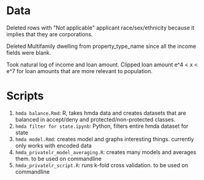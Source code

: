 # Data

Deleted rows with "Not applicable" applicant race/sex/ethnicity because it implies that they are corporations.

Deleted Multifamily dwelling from property_type_name since all the income fields were blank.

Took natural log of income and loan amount. Clipped loan amount e^4 < x < e^7 for loan amounts that are more relevant to population.

# Scripts

1. `hmda balance.Rmd`: R, takes hmda data and creates datasets that are balanced in accept/deny and protected/non-protected classes.
2. `hmda filter for state.ipynb`: Python, filters entire hmda dataset for state
3. `hmda model.Rmd`: creates model and graphs interesting things. currently only works with encoded data
4. `hmda_privatelr_model_averaging.R`: creates many models and averages them. to be used on commandline
5. `hmda_privatelr_script.R`: runs k-fold cross validation. to be used on commandline
